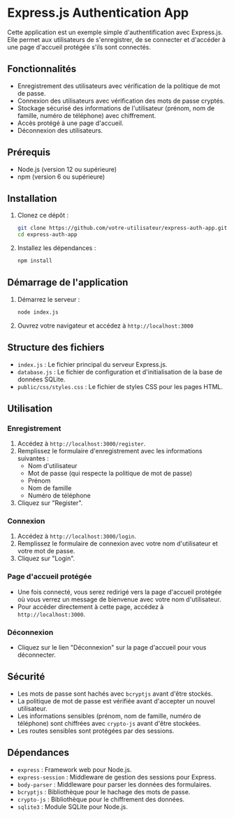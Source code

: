 # Express.js Authentication App

Cette application est un exemple simple d'authentification avec Express.js. Elle permet aux utilisateurs de s'enregistrer, de se connecter et d'accéder à une page d'accueil protégée s'ils sont connectés.

## Fonctionnalités

- Enregistrement des utilisateurs avec vérification de la politique de mot de passe.
- Connexion des utilisateurs avec vérification des mots de passe cryptés.
- Stockage sécurisé des informations de l'utilisateur (prénom, nom de famille, numéro de téléphone) avec chiffrement.
- Accès protégé à une page d'accueil.
- Déconnexion des utilisateurs.

## Prérequis

- Node.js (version 12 ou supérieure)
- npm (version 6 ou supérieure)

## Installation

1. Clonez ce dépôt :

    ```bash
    git clone https://github.com/votre-utilisateur/express-auth-app.git
    cd express-auth-app
    ```

2. Installez les dépendances :

    ```bash
    npm install
    ```

## Démarrage de l'application

1. Démarrez le serveur :

    ```bash
    node index.js
    ```

2. Ouvrez votre navigateur et accédez à `http://localhost:3000`

## Structure des fichiers

- `index.js` : Le fichier principal du serveur Express.js.
- `database.js` : Le fichier de configuration et d'initialisation de la base de données SQLite.
- `public/css/styles.css` : Le fichier de styles CSS pour les pages HTML.

## Utilisation

### Enregistrement

1. Accédez à `http://localhost:3000/register`.
2. Remplissez le formulaire d'enregistrement avec les informations suivantes :
    - Nom d'utilisateur
    - Mot de passe (qui respecte la politique de mot de passe)
    - Prénom
    - Nom de famille
    - Numéro de téléphone
3. Cliquez sur "Register".

### Connexion

1. Accédez à `http://localhost:3000/login`.
2. Remplissez le formulaire de connexion avec votre nom d'utilisateur et votre mot de passe.
3. Cliquez sur "Login".

### Page d'accueil protégée

- Une fois connecté, vous serez redirigé vers la page d'accueil protégée où vous verrez un message de bienvenue avec votre nom d'utilisateur.
- Pour accéder directement à cette page, accédez à `http://localhost:3000`.

### Déconnexion

- Cliquez sur le lien "Déconnexion" sur la page d'accueil pour vous déconnecter.

## Sécurité

- Les mots de passe sont hachés avec `bcryptjs` avant d'être stockés.
- La politique de mot de passe est vérifiée avant d'accepter un nouvel utilisateur.
- Les informations sensibles (prénom, nom de famille, numéro de téléphone) sont chiffrées avec `crypto-js` avant d'être stockées.
- Les routes sensibles sont protégées par des sessions.

## Dépendances

- `express` : Framework web pour Node.js.
- `express-session` : Middleware de gestion des sessions pour Express.
- `body-parser` : Middleware pour parser les données des formulaires.
- `bcryptjs` : Bibliothèque pour le hachage des mots de passe.
- `crypto-js` : Bibliothèque pour le chiffrement des données.
- `sqlite3` : Module SQLite pour Node.js.

